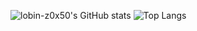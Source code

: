 ![lobin-z0x50's GitHub stats](https://github-readme-stats.vercel.app/api?username=lobin-z0x50&count_private=true&show_icons=true&theme=merko)
![Top Langs](https://github-readme-stats.vercel.app/api/top-langs/?username=lobin-z0x50&count_private=true&show_icons=true&theme=merko)
